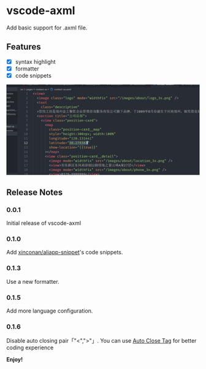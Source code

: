 # vscode-axml

Add basic support for .axml file.

## Features

- [x] syntax highlight
- [x] formatter
- [x] code snippets

![feature X](https://raw.githubusercontent.com/Kunduin/vscode-axml/master/intro.gif)

## Release Notes

### 0.0.1

Initial release of vscode-axml

### 0.1.0

Add [xinconan/aliapp-snippet](https://github.com/xinconan/aliapp-snippet)'s code snippets.

### 0.1.3

Use a new formatter.

### 0.1.5

Add more language configuration.

### 0.1.6

Disable auto closing pair「"<",">"」. You can use [Auto Close Tag](https://github.com/formulahendry/vscode-auto-close-tag) for better coding experience

**Enjoy!**
